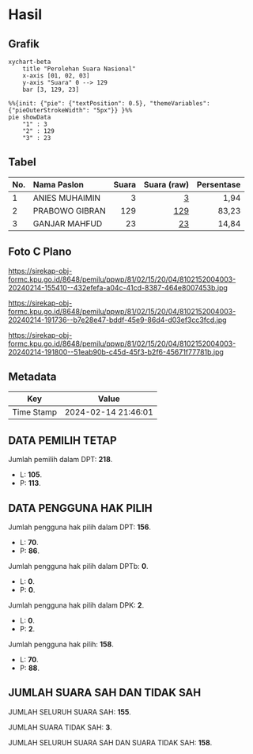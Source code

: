 # Hasil

## Grafik

```mermaid
xychart-beta
    title "Perolehan Suara Nasional"
    x-axis [01, 02, 03]
    y-axis "Suara" 0 --> 129
    bar [3, 129, 23]
```

```mermaid
%%{init: {"pie": {"textPosition": 0.5}, "themeVariables": {"pieOuterStrokeWidth": "5px"}} }%%
pie showData
    "1" : 3
    "2" : 129
    "3" : 23
```

## Tabel

| No. | Nama Paslon    | Suara | Suara (raw) | Persentase |
|:--- |:-------------- | -----:| -----------:| ----------:|
| 1   | ANIES MUHAIMIN | 3     | [3][p-1]    | 1,94       |
| 2   | PRABOWO GIBRAN | 129   | [129][p-2]  | 83,23      |
| 3   | GANJAR MAHFUD  | 23    | [23][p-3]   | 14,84      |


[p-1]: https://github.com/gigit-pemilu/pemilu-2024/blob/main/pilpres/hitung-suara/sub/81-maluku/sub/02-maluku-tenggara/sub/15-manyeuw/sub/2004-ngilngof/sub/003-tps/sub/paslon-1.txt
[p-2]: https://github.com/gigit-pemilu/pemilu-2024/blob/main/pilpres/hitung-suara/sub/81-maluku/sub/02-maluku-tenggara/sub/15-manyeuw/sub/2004-ngilngof/sub/003-tps/sub/paslon-2.txt
[p-3]: https://github.com/gigit-pemilu/pemilu-2024/blob/main/pilpres/hitung-suara/sub/81-maluku/sub/02-maluku-tenggara/sub/15-manyeuw/sub/2004-ngilngof/sub/003-tps/sub/paslon-3.txt

## Foto C Plano

https://sirekap-obj-formc.kpu.go.id/8648/pemilu/ppwp/81/02/15/20/04/8102152004003-20240214-155410--432efefa-a04c-41cd-8387-464e8007453b.jpg

https://sirekap-obj-formc.kpu.go.id/8648/pemilu/ppwp/81/02/15/20/04/8102152004003-20240214-191736--b7e28e47-bddf-45e9-86d4-d03ef3cc3fcd.jpg

https://sirekap-obj-formc.kpu.go.id/8648/pemilu/ppwp/81/02/15/20/04/8102152004003-20240214-191800--51eab90b-c45d-45f3-b2f6-45671f77781b.jpg


## Metadata

| Key        | Value               |
| ---------- | ------------------- |
| Time Stamp | 2024-02-14 21:46:01 |


## DATA PEMILIH TETAP

Jumlah pemilih dalam DPT: **218**.
 * L: **105**.
 * P: **113**.

## DATA PENGGUNA HAK PILIH

Jumlah pengguna hak pilih dalam DPT: **156**.
 * L: **70**.
 * P: **86**.

Jumlah pengguna hak pilih dalam DPTb: **0**.
 * L: **0**.
 * P: **0**.

Jumlah pengguna hak pilih dalam DPK: **2**.
 * L: **0**.
 * P: **2**.

Jumlah pengguna hak pilih: **158**.
 * L: **70**.
 * P: **88**.

## JUMLAH SUARA SAH DAN TIDAK SAH

JUMLAH SELURUH SUARA SAH: **155**.

JUMLAH SUARA TIDAK SAH: **3**.

JUMLAH SELURUH SUARA SAH DAN SUARA TIDAK SAH: **158**.


